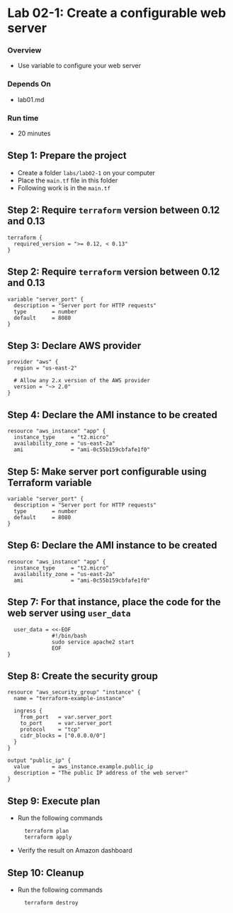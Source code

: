 # Lab 02-1: Create a configurable web server

### Overview
* Use variable to configure your web server

### Depends On
* lab01.md

### Run time
* 20 minutes

## Step 1: Prepare the project

* Create a folder `labs/lab02-1` on your computer
* Place the `main.tf` file in this folder
* Following work is in the `main.tf`

## Step 2: Require `terraform` version between 0.12 and 0.13

    terraform {
      required_version = ">= 0.12, < 0.13"
    }

## Step 2: Require `terraform` version between 0.12 and 0.13
    
    variable "server_port" {
      description = "Server port for HTTP requests"
      type        = number
      default     = 8080
    }
    
## Step 3: Declare AWS provider

    provider "aws" {
      region = "us-east-2"
    
      # Allow any 2.x version of the AWS provider
      version = "~> 2.0"
    }

## Step 4: Declare the AMI instance to be created
 
    resource "aws_instance" "app" {
      instance_type     = "t2.micro"
      availability_zone = "us-east-2a"
      ami               = "ami-0c55b159cbfafe1f0"

## Step 5: Make server port configurable using Terraform variable

    variable "server_port" {
      description = "Server port for HTTP requests"
      type        = number
      default     = 8080
    }

## Step 6: Declare the AMI instance to be created
 
    resource "aws_instance" "app" {
      instance_type     = "t2.micro"
      availability_zone = "us-east-2a"
      ami               = "ami-0c55b159cbfafe1f0"

## Step 7: For that instance, place the code for the web server using `user_data`
      user_data = <<-EOF
                  #!/bin/bash
                  sudo service apache2 start
                  EOF
    } 
    
## Step 8: Create the security group
    
    resource "aws_security_group" "instance" {
      name = "terraform-example-instance"
    
      ingress {
        from_port   = var.server_port
        to_port     = var.server_port
        protocol    = "tcp"
        cidr_blocks = ["0.0.0.0/0"]
      }
    }

    output "public_ip" {
      value       = aws_instance.example.public_ip
      description = "The public IP address of the web server"
    }
    
## Step 9: Execute plan
* Run the following commands
    
        terraform plan
        terraform apply    
      
* Verify the result on Amazon dashboard
        
## Step 10: Cleanup
* Run the following commands

        terraform destroy    